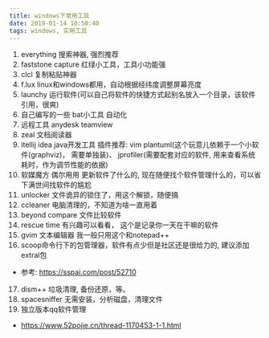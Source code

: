 ```yaml
---
title: windows下常用工具
date: 2019-01-14 10:50:40
tags: windows, 实用工具
---
```

1. everything 搜索神器, 强烈推荐
2. faststone capture 红绿小工具，工具小功能强
3. clcl  复制粘贴神器
4. f.lux linux和windows都用，自动根据经纬度调整屏幕亮度
5. launchy  运行软件(可以自己将软件的快捷方式起别名放入一个目录，该软件引用，很爽)
6. 自己编写的一些 bat小工具 自动化
7. 远程工具 anydesk teamview
8. zeal 文档阅读器
9. itellij idea java开发工具
     插件推荐: vim  plantuml(这个玩意儿依赖于一个小软件(graphviz)， 需要单独装)、 jprofiler(需要配套对应的软件, 用来查看系统耗时，作为调节性能的依据)
10. 软媒魔方 偶尔用用 更新软件了什么的, 现在随便找个软件管理什么的，可以省下满世间找软件的尴尬
11. unlocker  文件诡异的锁住了，用这个解锁，随便搞
12. ccleaner 电脑清理的，不知道为啥一直用着
13. beyond compare  文件比较软件
14. rescue time 有兴趣可以看看， 这个是记录你一天在干嘛的软件
15. gvim 文本编辑器 我一般只用这个和notepad++
16. scoop命令行下的包管理器，软件有点少但是社区还是很给力的, 建议添加extral包
  + 参考: https://sspai.com/post/52710
17. dism++ 垃圾清理, 备份还原，等。
18. spacesniffer 无需安装，分析磁盘，清理文件
19. 独立版本qq软件管理
  + https://www.52pojie.cn/thread-1170453-1-1.html

